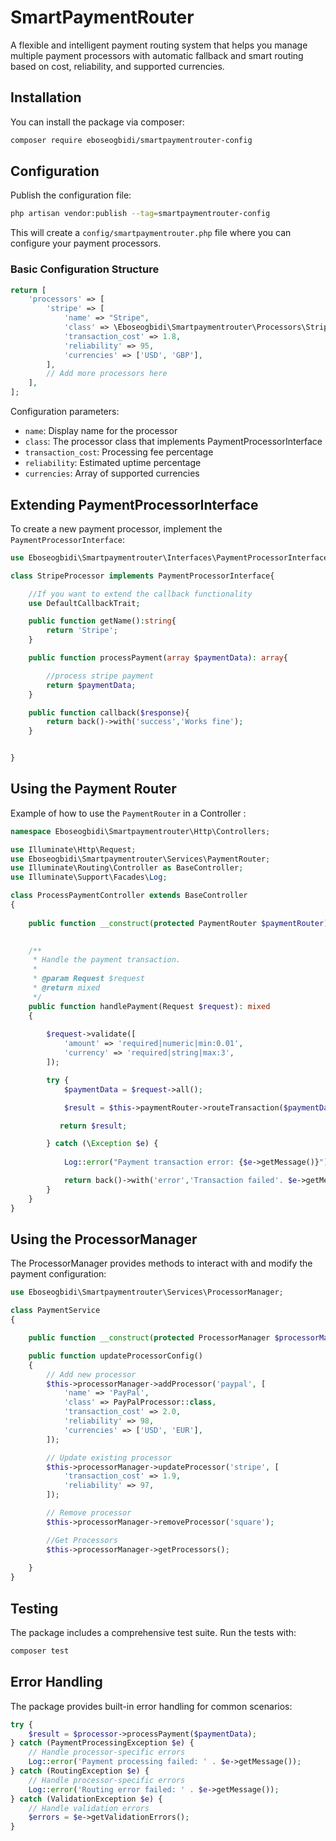 # SmartPaymentRouter

A flexible and intelligent payment routing system that helps you manage multiple payment processors with automatic fallback and smart routing based on cost, reliability, and supported currencies.

## Installation

You can install the package via composer:

```bash
composer require eboseogbidi/smartpaymentrouter-config
```

## Configuration

Publish the configuration file:

```bash
php artisan vendor:publish --tag=smartpaymentrouter-config
```

This will create a `config/smartpaymentrouter.php` file where you can configure your payment processors.

### Basic Configuration Structure

```php
return [
    'processors' => [
        'stripe' => [
            'name' => "Stripe",
            'class' => \Eboseogbidi\Smartpaymentrouter\Processors\StripeProcessor::class,
            'transaction_cost' => 1.8,
            'reliability' => 95,
            'currencies' => ['USD', 'GBP'],
        ],
        // Add more processors here
    ],
];
```

Configuration parameters:
- `name`: Display name for the processor
- `class`: The processor class that implements PaymentProcessorInterface
- `transaction_cost`: Processing fee percentage
- `reliability`: Estimated uptime percentage
- `currencies`: Array of supported currencies

## Extending PaymentProcessorInterface

To create a new payment processor, implement the `PaymentProcessorInterface`:

```php
use Eboseogbidi\Smartpaymentrouter\Interfaces\PaymentProcessorInterface;

class StripeProcessor implements PaymentProcessorInterface{

    //If you want to extend the callback functionality
    use DefaultCallbackTrait;

    public function getName():string{
        return 'Stripe';
    }

    public function processPayment(array $paymentData): array{

        //process stripe payment
        return $paymentData;
    }

    public function callback($response){
        return back()->with('success','Works fine');
    }


}
```

## Using the Payment Router

Example of how to use the `PaymentRouter` in a Controller :

```php
namespace Eboseogbidi\Smartpaymentrouter\Http\Controllers;

use Illuminate\Http\Request;
use Eboseogbidi\Smartpaymentrouter\Services\PaymentRouter;
use Illuminate\Routing\Controller as BaseController;
use Illuminate\Support\Facades\Log;

class ProcessPaymentController extends BaseController
{
    
    public function __construct(protected PaymentRouter $paymentRouter){}
    

    /**
     * Handle the payment transaction.
     *
     * @param Request $request
     * @return mixed
     */
    public function handlePayment(Request $request): mixed
    {
       
        $request->validate([
            'amount' => 'required|numeric|min:0.01',
            'currency' => 'required|string|max:3', 
        ]);

        try {
            $paymentData = $request->all();

            $result = $this->paymentRouter->routeTransaction($paymentData);

           return $result;

        } catch (\Exception $e) {
            
            Log::error("Payment transaction error: {$e->getMessage()}");

            return back()->with('error','Transaction failed'. $e->getMessage());
        }
    }
}
```


## Using the ProcessorManager

The ProcessorManager provides methods to interact with and modify the payment configuration:

```php
use Eboseogbidi\Smartpaymentrouter\Services\ProcessorManager;

class PaymentService
{

    public function __construct(protected ProcessorManager $processorManager){}

    public function updateProcessorConfig()
    {
        // Add new processor
        $this->processorManager->addProcessor('paypal', [
            'name' => 'PayPal',
            'class' => PayPalProcessor::class,
            'transaction_cost' => 2.0,
            'reliability' => 98,
            'currencies' => ['USD', 'EUR'],
        ]);

        // Update existing processor
        $this->processorManager->updateProcessor('stripe', [
            'transaction_cost' => 1.9,
            'reliability' => 97,
        ]);

        // Remove processor
        $this->processorManager->removeProcessor('square');

        //Get Processors
        $this->processorManager->getProcessors();
        
    }
}
```

## Testing

The package includes a comprehensive test suite. Run the tests with:

```bash
composer test
```


## Error Handling

The package provides built-in error handling for common scenarios:

```php
try {
    $result = $processor->processPayment($paymentData);
} catch (PaymentProcessingException $e) {
    // Handle processor-specific errors
    Log::error('Payment processing failed: ' . $e->getMessage());
} catch (RoutingException $e) {
    // Handle processor-specific errors
    Log::error('Routing error failed: ' . $e->getMessage());
} catch (ValidationException $e) {
    // Handle validation errors
    $errors = $e->getValidationErrors();
}
```

